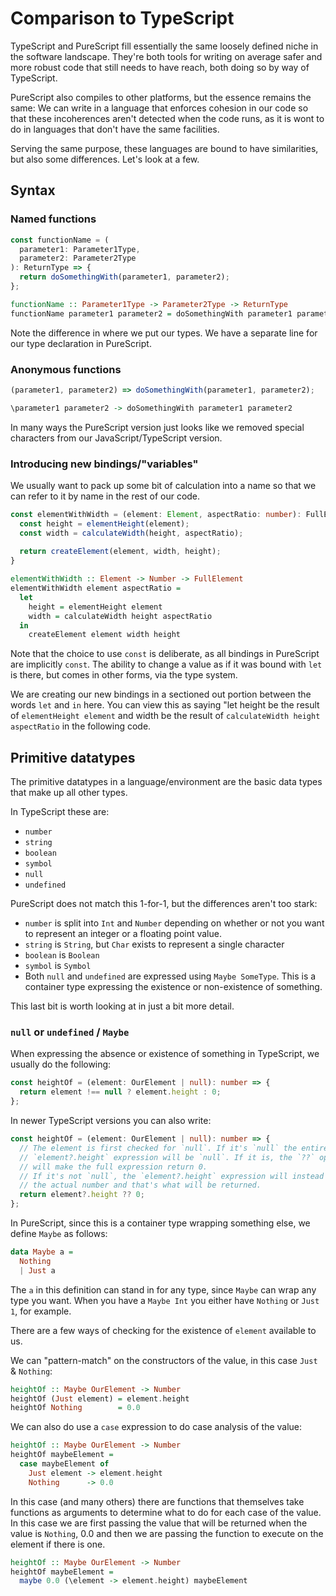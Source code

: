 # Comparison to TypeScript

TypeScript and PureScript fill essentially the same loosely defined niche in
the software landscape. They're both tools for writing on average safer and more
robust code that still needs to have reach, both doing so by way of TypeScript.

PureScript also compiles to other platforms, but the essence remains the same:
We can write in a language that enforces cohesion in our code so that these
incoherences aren't detected when the code runs, as it is wont to do in
languages that don't have the same facilities.

Serving the same purpose, these languages are bound to have similarities, but
also some differences. Let's look at a few.

## Syntax

### Named functions

```typescript
const functionName = (
  parameter1: Parameter1Type,
  parameter2: Parameter2Type
): ReturnType => {
  return doSomethingWith(parameter1, parameter2);
};
```

```purescript
functionName :: Parameter1Type -> Parameter2Type -> ReturnType
functionName parameter1 parameter2 = doSomethingWith parameter1 parameter2
```

Note the difference in where we put our types. We have a separate line for our
type declaration in PureScript.

### Anonymous functions

```typescript
(parameter1, parameter2) => doSomethingWith(parameter1, parameter2);
```

```purescript
\parameter1 parameter2 -> doSomethingWith parameter1 parameter2
```

In many ways the PureScript version just looks like we removed special characters
from our JavaScript/TypeScript version.

### Introducing new bindings/"variables"

We usually want to pack up some bit of calculation into a name so that we can
refer to it by name in the rest of our code.

```typescript
const elementWithWidth = (element: Element, aspectRatio: number): FullElement => {
  const height = elementHeight(element);
  const width = calculateWidth(height, aspectRatio);
  
  return createElement(element, width, height);
}
```

```purescript
elementWithWidth :: Element -> Number -> FullElement
elementWithWidth element aspectRatio =
  let
    height = elementHeight element
    width = calculateWidth height aspectRatio
  in
    createElement element width height
```

Note that the choice to use `const` is deliberate, as all bindings in PureScript
are implicitly `const`. The ability to change a value as if it was bound with
`let` is there, but comes in other forms, via the type system.

We are creating our new bindings in a sectioned out portion between the words
`let` and `in` here. You can view this as saying
"let height be the result of `elementHeight element` and width be the result of
`calculateWidth height aspectRatio` in the following code.

## Primitive datatypes

The primitive datatypes in a language/environment are the basic data types that
make up all other types.

In TypeScript these are:

- `number`
- `string`
- `boolean`
- `symbol`
- `null`
- `undefined`

PureScript does not match this 1-for-1, but the differences aren't too stark:

- `number` is split into `Int` and `Number` depending on whether or not you want
  to represent an integer or a floating point value.
- `string` is `String`, but `Char` exists to represent a single character
- `boolean` is `Boolean`
- `symbol` is `Symbol`
- Both `null` and `undefined` are expressed using `Maybe SomeType`. This is a
  container type expressing the existence or non-existence of something.

This last bit is worth looking at in just a bit more detail.

### `null` or `undefined` / `Maybe`

When expressing the absence or existence of something in TypeScript, we usually
do the following:

```typescript
const heightOf = (element: OurElement | null): number => {
  return element !== null ? element.height : 0;
};
```

In newer TypeScript versions you can also write:

```typescript
const heightOf = (element: OurElement | null): number => {
  // The element is first checked for `null`. If it's `null` the entire
  // `element?.height` expression will be `null`. If it is, the `??` operator
  // will make the full expression return 0.
  // If it's not `null`, the `element?.height` expression will instead return
  // the actual number and that's what will be returned.
  return element?.height ?? 0;
};
```

In PureScript, since this is a container type wrapping something else, we define
`Maybe` as follows:

```purescript
data Maybe a =
  Nothing
  | Just a
```

The `a` in this definition can stand in for any type, since `Maybe` can wrap any
type you want. When you have a `Maybe Int` you either have `Nothing` or `Just 1`,
for example.

There are a few ways of checking for the existence of `element` available to us.

We can "pattern-match" on the constructors of the value, in this case `Just` &
`Nothing`:

```purescript
heightOf :: Maybe OurElement -> Number
heightOf (Just element) = element.height
heightOf Nothing        = 0.0
```

We can also do use a `case` expression to do case analysis of the value:

```purescript
heightOf :: Maybe OurElement -> Number
heightOf maybeElement =
  case maybeElement of
    Just element -> element.height
    Nothing      -> 0.0
```

In this case (and many others) there are functions that themselves take functions
as arguments to determine what to do for each case of the value. In this case we
are first passing the value that will be returned when the value is `Nothing`,
0.0 and then we are passing the function to execute on the element if there is
one.

```purescript
heightOf :: Maybe OurElement -> Number
heightOf maybeElement =
  maybe 0.0 (\element -> element.height) maybeElement
```
